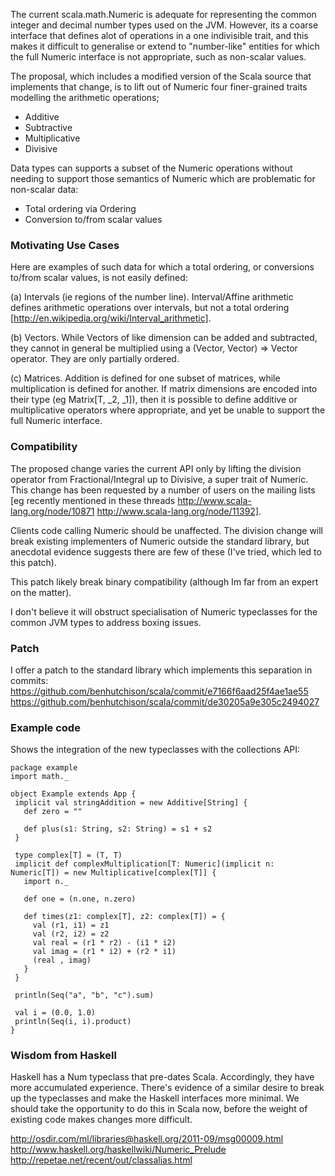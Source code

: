 The current scala.math.Numeric is adequate for representing the common integer and decimal number types used on the JVM. However, its a coarse interface that defines alot of operations in a one indivisible trait, and this makes it difficult to generalise or extend to "number-like" entities for which the full Numeric interface is not appropriate, such as non-scalar values. 

The proposal, which includes a modified version of the Scala source that implements that change, is to lift out of Numeric four finer-grained traits modelling the arithmetic operations; 
- Additive
- Subtractive
- Multiplicative
- Divisive 

Data types can supports a subset of the Numeric operations without needing to support those semantics of Numeric which are problematic for non-scalar data: 
- Total ordering via Ordering
- Conversion to/from scalar values


### Motivating Use Cases 

Here are examples of such data for which a total ordering, or conversions to/from scalar values, is not easily defined:

(a) Intervals (ie regions of the number line). Interval/Affine arithmetic defines arithmetic operations over intervals, but not a total ordering [http://en.wikipedia.org/wiki/Interval_arithmetic]. 

(b) Vectors. While Vectors of like dimension can be added and subtracted, they cannot in general be multiplied using a (Vector, Vector) => Vector operator. They are only partially ordered.

(c) Matrices. Addition is defined for one subset of matrices, while multiplication is defined for another. If matrix dimensions are encoded into their type (eg Matrix[T, _2, _1]), then it is possible to define additive or multiplicative operators where appropriate, and yet be unable to support the full Numeric interface.


### Compatibility

The proposed change varies the current API only by lifting the division operator from Fractional/Integral up to Divisive, a super trait of Numeric. This change has been requested by a number of users on the mailing lists [eg recently mentioned in these threads http://www.scala-lang.org/node/10871 http://www.scala-lang.org/node/11392]. 

Clients code calling Numeric should be unaffected. The division change will break existing implementers of Numeric outside the standard library, but anecdotal evidence suggests there are few of these (I've tried, which led to this patch).

This patch likely break binary compatibility (although Im far from an expert on the matter). 

I don't believe it will obstruct specialisation of Numeric typeclasses for the common JVM types to address boxing issues.


### Patch

I offer a patch to the standard library which implements this separation in commits:
https://github.com/benhutchison/scala/commit/e7166f6aad25f4ae1ae55
https://github.com/benhutchison/scala/commit/de30205a9e305c2494027

### Example code 

Shows the integration of the new typeclasses with the collections API:
```
package example
import math._

object Example extends App {
 implicit val stringAddition = new Additive[String] {
   def zero = ""
     
   def plus(s1: String, s2: String) = s1 + s2 
 }
 
 type complex[T] = (T, T)
 implicit def complexMultiplication[T: Numeric](implicit n: Numeric[T]) = new Multiplicative[complex[T]] {
   import n._
   
   def one = (n.one, n.zero)
   
   def times(z1: complex[T], z2: complex[T]) = {
     val (r1, i1) = z1
     val (r2, i2) = z2
     val real = (r1 * r2) - (i1 * i2)
     val imag = (r1 * i2) + (r2 * i1) 
     (real , imag)
   }
 }
 
 println(Seq("a", "b", "c").sum)
 
 val i = (0.0, 1.0)
 println(Seq(i, i).product)
}
```

### Wisdom from Haskell

Haskell has a Num typeclass that pre-dates Scala. Accordingly, they have more accumulated experience. There's evidence of a similar desire to break up the typeclasses and make the Haskell interfaces more minimal. We should take the opportunity to do this in Scala now, before the weight of existing code makes changes more difficult.

http://osdir.com/ml/libraries@haskell.org/2011-09/msg00009.html
http://www.haskell.org/haskellwiki/Numeric_Prelude
http://repetae.net/recent/out/classalias.html
